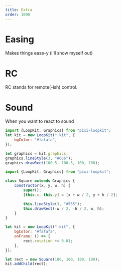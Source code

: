 ```yaml
---
title: Extra
order: 1000
---
```


# Easing

Makes things ease-y (i'll show myself out)

# RC

RC stands for remote(-ish) control.

# Sound

When you want to react to sound


```javascript
import {LoopKit, Graphics} from "pixi-loopkit";
let kit = new LoopKit(".kit", {
    bgColor: "#fafafa",
});

let graphics = kit.graphics;
graphics.lineStyle(3, "#666");
graphics.drawRect(100.5, 100.5, 100, 100);
```

```javascript
import {LoopKit, Graphics} from "pixi-loopkit";

class Square extends Graphics {
    constructor(x, y, w, h) {
        super();
        [this.x, this.y] = [x + w / 2, y + h / 2];

        this.lineStyle(3, "#555");
        this.drawRect(-w / 2, -h / 2, w, h);
    }
}

let kit = new LoopKit(".kit", {
    bgColor: "#fafafa",
    onFrame: () => {
        rect.rotation += 0.01;
    },
});

let rect = new Square(100, 100, 100, 100);
kit.addChild(rect);
```
